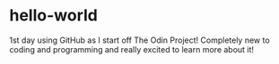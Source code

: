# hello-world

1st day using GitHub as I start off The Odin Project! Completely new to coding and programming and really excited to learn more about it! 
